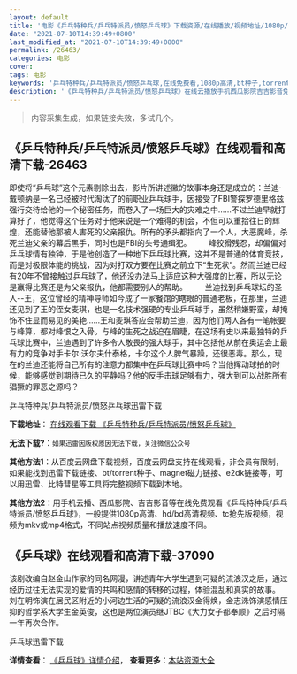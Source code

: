 ```yaml
---
layout: default
title: '电影《乒乓特种兵/乒乓特派员/愤怒乒乓球》下载资源/在线播放/视频地址/1080p/高清/蓝光'
date: "2021-07-10T14:39:49+0800"
last_modified_at: "2021-07-10T14:39:49+0800"
permalink: /26463/
categories: 电影
cover:
tags: 电影
keywords: '乒乓特种兵/乒乓特派员/愤怒乒乓球,在线免费看,1080p高清,bt种子,torrent,百度云盘,magnet,磁力链,迅雷下载资源'
description: '《乒乓特种兵/乒乓特派员/愤怒乒乓球》在线云播放手机西瓜影院吉吉影音免费看，1080p高清bd/hd未删减完整版和tc抢先枪版，mkv/mp4格式，附带bt/torrent种子、magnet/磁力链、百度云盘、网盘资源迅雷下载链接'
---
```


>内容采集生成，如果链接失效，多试几个。


## 《乒乓特种兵/乒乓特派员/愤怒乒乓球》在线观看和高清下载-26463

即使将&ldquo;乒乓球&rdquo;这个元素剔除出去，影片所讲述徽的故事本身还是成立的：兰迪·戴顿纳是一名已经被时代淘汰了的前职业乒乓球手，因接受了FBI警探罗德里格兹强行交待给他的一个秘密任务，而卷入了一场巨大的灾难之中……不过兰迪早就打算好了，他觉得这个任务对于他来说是一个难得的机会，不但可以重拾往日的辉煌，还能替他那被人害死的父亲报仇。所有的矛头都指向了一个人，大恶魔峰，杀死兰迪父亲的幕后黑手，同时也是FBI的头号通缉犯。 　　峰狡猾残忍，却偏偏对乒乓球情有独钟，于是他创造了一种地下乒乓球比赛，这并不是普通的体育竞技，而是对极限体能的挑战，因为对打双方要在比赛之前立下&ldquo;生死状&rdquo;。然而兰迪已经有20年不曾接触过乒乓球了，他还没办法马上适应这种大强度的比赛，所以无论是赢得比赛还是为父亲报仇，他都需要别人的帮助。 　　兰迪找到乒乓球坛的圣人--王，这位曾经的精神导师如今成了一家餐馆的瞎眼的普通老板，在那里，兰迪还见到了王的侄女麦琪，也是一名技术强硬的专业乒乓球手，虽然稍嫌野蛮，却掩饰不住显而易见的美艳……王和麦琪答应会帮助兰迪，因为他们两人各有一笔帐要与峰算，都对峰恨之入骨。与峰的生死之战迫在眉睫，在这场有史以来最独特的乒乓球比赛中，兰迪遇到了许多令人敬畏的强大球手，其中包括他从前在奥运会上最有力的竞争对手卡尔&middot;沃尔夫什泰格，卡尔这个人脾气暴躁，还很恶毒。那么，现在的兰迪还能将自己所有的注意力都集中在乒乓球比赛中吗？当他挥动球拍的时候，能够感觉到期待已久的平静吗？他的反手击球足够有力，强大到可以战胜所有猖獗的罪恶之源吗？


乒乓特种兵/乒乓特派员/愤怒乒乓球迅雷下载

**下载地址**： [在线观看下载 《乒乓特种兵/乒乓特派员/愤怒乒乓球》](https://www.993dy.com//vod-detail-id-21731.html) 


**无法下载?**：`如果迅雷因版权原因无法下载，关注微信公众号 `

**其他方法1**：从百度云网盘下载视频，百度云网盘支持在线观看，非会员有限制，如果能找到迅雷下载链接、bt/torrent种子、magnet磁力链接、e2dk链接等，可以用迅雷、比特彗星等工具将完整视频下载到本地。

**其他方法2**：用手机云播、西瓜影院、吉吉影音等在线免费观看《乒乓特种兵/乒乓特派员/愤怒乒乓球》，一般提供1080p高清、hd/bd高清视频、tc抢先版视频，视频为mkv或mp4格式，不同站点视频质量和播放速度不同。


## 《乒乓球》在线观看和高清下载-37090

该剧改编自赵金山作家的同名网漫，讲述青年大学生遇到可疑的流浪汉之后，通过经历过往无法实现的爱情的共鸣和感情的转移的过程，体验混乱和真实的故事。 刘在明饰演在居民区附近的小河边生活的可疑的流浪汉金得焕，金志洙饰演感情压抑的哲学系大学生金英俊，这也是两位演员继JTBC《大力女子都奉顺》之后时隔一年再次合作。


乒乓球迅雷下载

**详情查看**： [《乒乓球》详情介绍](/movie/37090/)， **查看更多**：[本站资源大全](/movie/t/all/)

